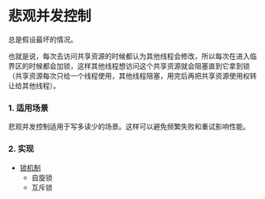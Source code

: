 # 悲观并发控制

总是假设最坏的情况。

也就是说，每次去访问共享资源的时候都认为其他线程会修改，所以每次在进入临界区的时候都会加锁，这样其他线程想访问这个共享资源就会阻塞直到它拿到锁（共享资源每次只给一个线程使用，其他线程阻塞，用完后再把共享资源使用权转让给其他线程）。


### 1. 适用场景

悲观并发控制适用于写多读少的场景。这样可以避免频繁失败和重试影响性能。


### 2. 实现

- [锁机制](./锁.md)
    - 自旋锁
    - 互斥锁